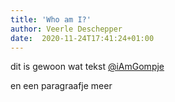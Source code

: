 ```yaml
---
title: 'Who am I?'
author: Veerle Deschepper
date:  2020-11-24T17:41:24+01:00
---
```

dit is gewoon wat tekst [@iAmGompje](https://twitter.com/iAmGompje)

en een paragraafje meer

